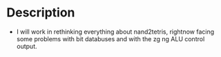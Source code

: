 # Description
  - I will work in rethinking everything about
    nand2tetris, rightnow facing some problems with
    bit databuses and with the zg ng ALU control output.
